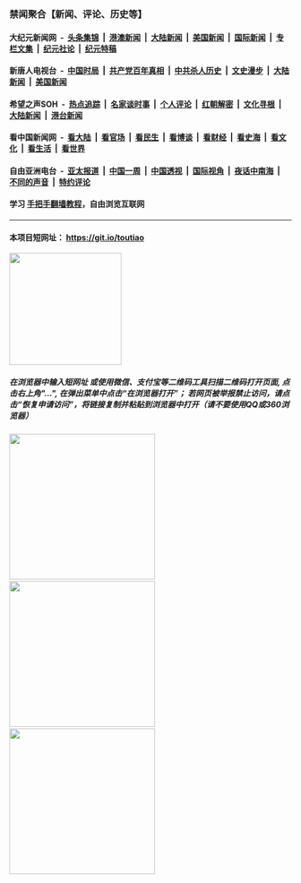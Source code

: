 ### 禁闻聚合【新闻、评论、历史等】

#### 大纪元新闻网 &nbsp;-&nbsp; [头条集锦](indexes/E头条集锦.md?t=02041022) &nbsp;|&nbsp; [港澳新闻](indexes/E港澳新闻.md?t=02041022)  &nbsp;|&nbsp; [大陆新闻](indexes/E大陆新闻.md?t=02041022) &nbsp;|&nbsp; [美国新闻](indexes/E美国新闻.md?t=02041022) &nbsp;|&nbsp; [国际新闻](indexes/E国际新闻.md?t=02041022) &nbsp;|&nbsp; [专栏文集](indexes/E专栏文集.md?t=02041022) &nbsp;|&nbsp; [纪元社论](indexes/E纪元社论.md?t=02041022) &nbsp;|&nbsp; [纪元特稿](indexes/E纪元特稿.md?t=02041022) 

#### 新唐人电视台 &nbsp;-&nbsp; [中国时局](indexes/N中国时局.md?t=02041022) &nbsp;|&nbsp; [共产党百年真相](indexes/N共产党百年真相.md?t=02041022) &nbsp;|&nbsp; [中共杀人历史](indexes/N中共杀人历史.md?t=02041022) &nbsp;|&nbsp; [文史漫步](indexes/N文史漫步.md?t=02041022) &nbsp;|&nbsp; [大陆新闻](indexes/N大陆新闻.md?t=02041022) &nbsp;|&nbsp; [美国新闻](indexes/N美国新闻.md?t=02041022)

#### 希望之声SOH &nbsp;-&nbsp; [热点追踪](indexes/H热点追踪.md?t=02041022) &nbsp;|&nbsp; [名家谈时事](indexes/H名家谈时事.md?t=02041022) &nbsp;|&nbsp; [个人评论](indexes/H个人评论.md?t=02041022)  &nbsp;|&nbsp; [红朝解密](indexes/H红朝解密.md?t=02041022) &nbsp;|&nbsp; [文化寻根](indexes/H文化寻根.md?t=02041022) &nbsp;|&nbsp; [大陆新闻](indexes/H大陆新闻.md?t=02041022) &nbsp;|&nbsp; [港台新闻](indexes/H港台新闻.md?t=02041022)

#### 看中国新闻网 &nbsp;-&nbsp; [看大陆](indexes/S看大陆.md?t=02041022) &nbsp;|&nbsp; [看官场](indexes/S看官场.md?t=02041022) &nbsp;|&nbsp; [看民生](indexes/S看民生.md?t=02041022)  &nbsp;|&nbsp; [看博谈](indexes/S看博谈.md?t=02041022) &nbsp;|&nbsp; [看财经](indexes/S看财经.md?t=02041022) &nbsp;|&nbsp; [看史海](indexes/S看史海.md?t=02041022) &nbsp;|&nbsp; [看文化](indexes/S看文化.md?t=02041022) &nbsp;|&nbsp; [看生活](indexes/S看生活.md?t=02041022) &nbsp;|&nbsp; [看世界](indexes/S看世界.md?t=02041022)

#### 自由亚洲电台 &nbsp;-&nbsp; [亚太报道](indexes/R亚太报道.md?t=02041022) &nbsp;|&nbsp; [中国一周](indexes/R中国一周.md?t=02041022) &nbsp;|&nbsp; [中国透视](indexes/R中国透视.md?t=02041022)  &nbsp;|&nbsp; [国际视角](indexes/R国际视角.md?t=02041022) &nbsp;|&nbsp; [夜话中南海](indexes/R夜话中南海.md?t=02041022) &nbsp;|&nbsp; [不同的声音](indexes/R不同的声音.md?t=02041022) &nbsp;|&nbsp; [特约评论](indexes/R特约评论.md?t=02041022)

#### 学习 [手把手翻墙教程](https://github.com/gfw-breaker/guides/wiki)，自由浏览互联网

----

#### 本项目短网址： https://git.io/toutiao
<img src="https://raw.githubusercontent.com/gfw-breaker/banned-news/master/scripts/img/qr.png" width="200px"/>  

##### 在浏览器中输入短网址 或使用微信、支付宝等二维码工具扫描二维码打开页面, 点击右上角"...", 在弹出菜单中点击“在浏览器打开”； 若网页被举报禁止访问，请点击“恢复申请访问”，将链接复制并粘贴到浏览器中打开（请不要使用QQ或360浏览器）

<img src="https://raw.githubusercontent.com/gfw-breaker/banned-news/master/scripts/img/1.png" width="260px"/> &nbsp; <img src="https://raw.githubusercontent.com/gfw-breaker/banned-news/master/scripts/img/2.png" width="260px"/> &nbsp; <img src="https://raw.githubusercontent.com/gfw-breaker/banned-news/master/scripts/img/3.png" width="260px"/>
